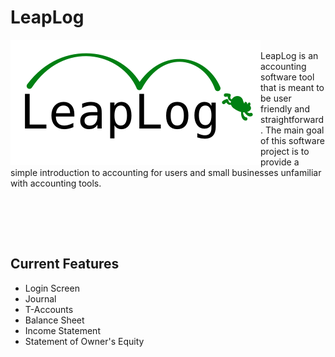 # LeapLog

<img src="https://github.com/LeapLogTeam/leaplog/blob/master/leaplog/logo.png" alt="leaplog logo" height="200" width="400" align="left">

<br>
LeapLog is an accounting software tool that is meant to be user friendly and straightforward.
The main goal of this software project is to provide a simple introduction to
accounting for users and small businesses unfamiliar with accounting tools.

<br><br>

<br>

## Current Features
- Login Screen
- Journal
- T-Accounts
- Balance Sheet
- Income Statement
- Statement of Owner's Equity

